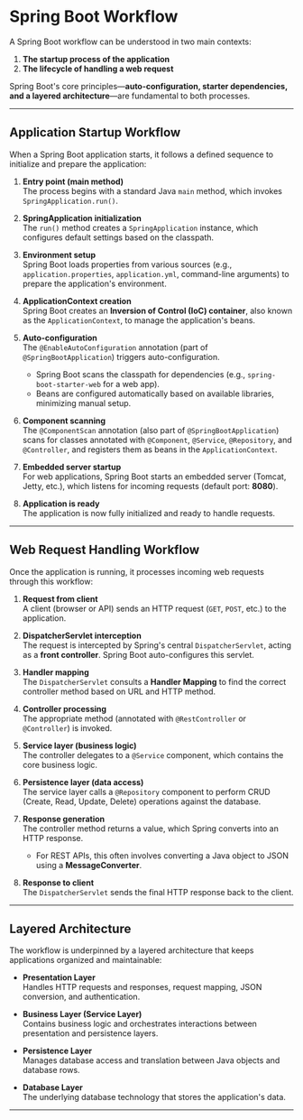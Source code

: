 # Spring Boot Workflow

A Spring Boot workflow can be understood in two main contexts:  

1. **The startup process of the application**  
2. **The lifecycle of handling a web request**  

Spring Boot's core principles—**auto-configuration, starter dependencies, and a layered architecture**—are fundamental to both processes.  

---

## Application Startup Workflow

When a Spring Boot application starts, it follows a defined sequence to initialize and prepare the application:

1. **Entry point (main method)**  
   The process begins with a standard Java `main` method, which invokes `SpringApplication.run()`.  

2. **SpringApplication initialization**  
   The `run()` method creates a `SpringApplication` instance, which configures default settings based on the classpath.  

3. **Environment setup**  
   Spring Boot loads properties from various sources (e.g., `application.properties`, `application.yml`, command-line arguments) to prepare the application's environment.  

4. **ApplicationContext creation**  
   Spring Boot creates an **Inversion of Control (IoC) container**, also known as the `ApplicationContext`, to manage the application's beans.  

5. **Auto-configuration**  
   The `@EnableAutoConfiguration` annotation (part of `@SpringBootApplication`) triggers auto-configuration.  
   - Spring Boot scans the classpath for dependencies (e.g., `spring-boot-starter-web` for a web app).  
   - Beans are configured automatically based on available libraries, minimizing manual setup.  

6. **Component scanning**  
   The `@ComponentScan` annotation (also part of `@SpringBootApplication`) scans for classes annotated with `@Component`, `@Service`, `@Repository`, and `@Controller`, and registers them as beans in the `ApplicationContext`.  

7. **Embedded server startup**  
   For web applications, Spring Boot starts an embedded server (Tomcat, Jetty, etc.), which listens for incoming requests (default port: **8080**).  

8. **Application is ready**  
   The application is now fully initialized and ready to handle requests.  

---

## Web Request Handling Workflow

Once the application is running, it processes incoming web requests through this workflow:

1. **Request from client**  
   A client (browser or API) sends an HTTP request (`GET`, `POST`, etc.) to the application.  

2. **DispatcherServlet interception**  
   The request is intercepted by Spring's central `DispatcherServlet`, acting as a **front controller**. Spring Boot auto-configures this servlet.  

3. **Handler mapping**  
   The `DispatcherServlet` consults a **Handler Mapping** to find the correct controller method based on URL and HTTP method.  

4. **Controller processing**  
   The appropriate method (annotated with `@RestController` or `@Controller`) is invoked.  

5. **Service layer (business logic)**  
   The controller delegates to a `@Service` component, which contains the core business logic.  

6. **Persistence layer (data access)**  
   The service layer calls a `@Repository` component to perform CRUD (Create, Read, Update, Delete) operations against the database.  

7. **Response generation**  
   The controller method returns a value, which Spring converts into an HTTP response.  
   - For REST APIs, this often involves converting a Java object to JSON using a **MessageConverter**.  

8. **Response to client**  
   The `DispatcherServlet` sends the final HTTP response back to the client.  

---

## Layered Architecture

The workflow is underpinned by a layered architecture that keeps applications organized and maintainable:

- **Presentation Layer**  
  Handles HTTP requests and responses, request mapping, JSON conversion, and authentication.  

- **Business Layer (Service Layer)**  
  Contains business logic and orchestrates interactions between presentation and persistence layers.  

- **Persistence Layer**  
  Manages database access and translation between Java objects and database rows.  

- **Database Layer**  
  The underlying database technology that stores the application's data.  

---